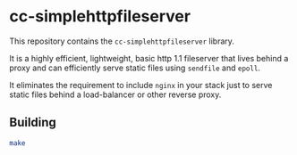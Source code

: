 # cc-simplehttpfileserver

This repository contains the `cc-simplehttpfileserver` library.

It is a highly efficient, lightweight, basic http 1.1 fileserver that lives behind a proxy
and can efficiently serve static files using `sendfile` and `epoll`.

It eliminates the requirement to include `nginx` in your stack just to serve static files behind
a load-balancer or other reverse proxy.

## Building

```sh
make
```
